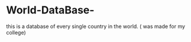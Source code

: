 # World-DataBase-
this is a database of every single country in the world. ( was made for my college) 
